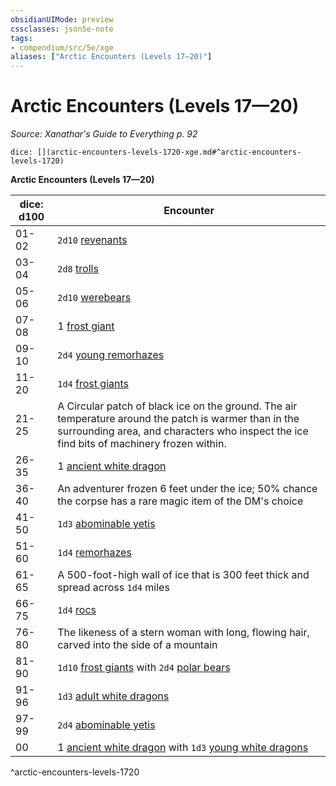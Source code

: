 ```yaml
---
obsidianUIMode: preview
cssclasses: json5e-note
tags:
- compendium/src/5e/xge
aliases: ["Arctic Encounters (Levels 17—20)"]
---
```

# Arctic Encounters (Levels 17—20)
*Source: Xanathar's Guide to Everything p. 92* 

`dice: [](arctic-encounters-levels-1720-xge.md#^arctic-encounters-levels-1720)`

**Arctic Encounters (Levels 17—20)**

| dice: d100 | Encounter |
|------------|-----------|
| 01-02 | `2d10` [revenants](z_compendium/bestiary/undead/revenant.md) |
| 03-04 | `2d8` [trolls](z_compendium/bestiary/giant/troll.md) |
| 05-06 | `2d10` [werebears](z_compendium/bestiary/humanoid/werebear.md) |
| 07-08 | 1 [frost giant](z_compendium/bestiary/giant/frost-giant.md) |
| 09-10 | `2d4` [young remorhazes](z_compendium/bestiary/monstrosity/young-remorhaz.md) |
| 11-20 | `1d4` [frost giants](z_compendium/bestiary/giant/frost-giant.md) |
| 21-25 | A Circular patch of black ice on the ground. The air temperature around the patch is warmer than in the surrounding area, and characters who inspect the ice find bits of machinery frozen within. |
| 26-35 | 1 [ancient white dragon](z_compendium/bestiary/dragon/ancient-white-dragon.md) |
| 36-40 | An adventurer frozen 6 feet under the ice; 50% chance the corpse has a rare magic item of the DM's choice |
| 41-50 | `1d3` [abominable yetis](z_compendium/bestiary/monstrosity/abominable-yeti.md) |
| 51-60 | `1d4` [remorhazes](z_compendium/bestiary/monstrosity/remorhaz.md) |
| 61-65 | A 500-foot-high wall of ice that is 300 feet thick and spread across `1d4` miles |
| 66-75 | `1d4` [rocs](z_compendium/bestiary/monstrosity/roc.md) |
| 76-80 | The likeness of a stern woman with long, flowing hair, carved into the side of a mountain |
| 81-90 | `1d10` [frost giants](z_compendium/bestiary/giant/frost-giant.md) with `2d4` [polar bears](z_compendium/bestiary/beast/polar-bear.md) |
| 91-96 | `1d3` [adult white dragons](z_compendium/bestiary/dragon/adult-white-dragon.md) |
| 97-99 | `2d4` [abominable yetis](z_compendium/bestiary/monstrosity/abominable-yeti.md) |
| 00 | 1 [ancient white dragon](z_compendium/bestiary/dragon/ancient-white-dragon.md) with `1d3` [young white dragons](z_compendium/bestiary/dragon/young-white-dragon.md) |
^arctic-encounters-levels-1720